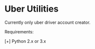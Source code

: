 # Uber Utilities 
Currently only uber driver account creator.

Requirements:

[+] Python 2.x or 3.x 
